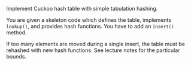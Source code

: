 Implement Cuckoo hash table with simple tabulation hashing.

You are given a skeleton code which defines the table, implements
`lookup()`, and provides hash functions. You have to add an `insert()`
method.

If too many elements are moved during a single insert, the table must
be rehashed with new hash functions. See lecture notes for the particular
bounds.
